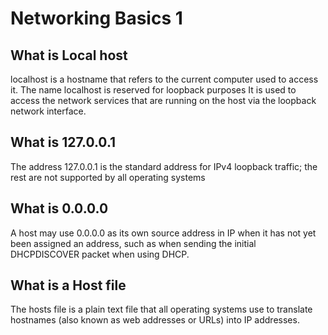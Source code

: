 # Networking Basics 1
## What is Local host
 localhost is a hostname that refers to the current computer used to access it. The name localhost is reserved for loopback purposes
  It is used to access the network services that are running on the host via the loopback network interface. 
## What is 127.0.0.1
 The address 127.0.0.1 is the standard address for IPv4 loopback traffic; the rest are not supported by all operating systems
## What is 0.0.0.0
 A host may use 0.0.0.0 as its own source address in IP when it has not yet been assigned an address, such as when sending the initial DHCPDISCOVER packet when using DHCP.
## What is a Host file
 The hosts file is a plain text file that all operating systems use to translate hostnames (also known as web addresses or URLs) into IP addresses.
